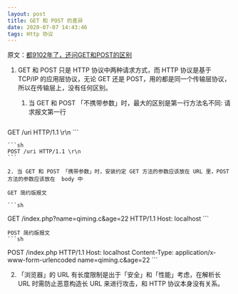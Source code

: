 ```yaml
---
layout: post
title: GET 和 POST 的差异
date: 2020-07-07 14:43:46
tags: Http 协议
---
```


原文：[都9102年了，还问GET和POST的区别](https://segmentfault.com/a/1190000018129846)

1. GET 和 POST 只是 HTTP 协议中两种请求方式，而 HTTP 协议是基于 TCP/IP 的应用层协议，无论 GET 还是 POST，用的都是同一个传输层协议，所以在传输层上，没有任何区别。

	1. 当 GET 和 POST 「不携带参数」时，最大的区别是第一行方法名不同:
请求报文第一行

	```sh
GET /uri HTTP/1.1 \r\n
	```

	```sh
	POST /uri HTTP/1.1 \r\n
	```

	2. 当 GET 和 POST 「携带参数」时，安装约定 GET 方法的参数应该放在 URL 里，POST 方法的参数应该放在  body 中

	GET 简约版报文

	```sh
GET /index.php?name=qiming.c&age=22 HTTP/1.1
Host: localhost
	```

	POST 简约版报文
	```sh
POST /index.php HTTP/1.1
Host: localhost
Content-Type: application/x-www-form-urlencoded
name=qiming.c&age=22
	```

2. 「浏览器」的 URL 有长度限制是出于「安全」和「性能」考虑，在解析长 URL 时需防止恶意构造长 URL 来进行攻击，和 HTTP 协议本身没有关系。

